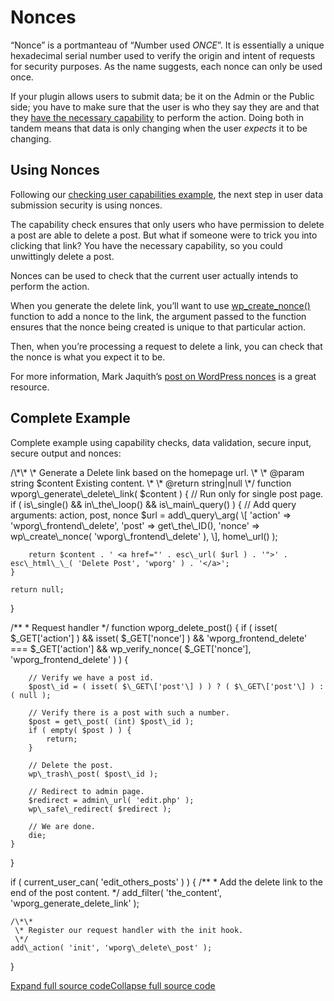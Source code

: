 # Nonces

“Nonce” is a portmanteau of “*N*umber used *ONCE*”. It is essentially a unique hexadecimal serial number used to verify the origin and intent of requests for security purposes. As the name suggests, each nonce can only be used once.

If your plugin allows users to submit data; be it on the Admin or the Public side; you have to make sure that the user is who they say they are and that they [have the necessary capability](https://developer.wordpress.org/plugins/security/checking-user-capabilities/) to perform the action. Doing both in tandem means that data is only changing when the user *expects* it to be changing.

## Using Nonces

Following our [checking user capabilities example](https://developer.wordpress.org/plugins/security/checking-user-capabilities/#restricted-to-a-specific-capability), the next step in user data submission security is using nonces.

The capability check ensures that only users who have permission to delete a post are able to delete a post. But what if someone were to trick you into clicking that link? You have the necessary capability, so you could unwittingly delete a post.

Nonces can be used to check that the current user actually intends to perform the action.

When you generate the delete link, you’ll want to use [wp\_create\_nonce()](https://developer.wordpress.org/reference/functions/wp_create_nonce/) function to add a nonce to the link, the argument passed to the function ensures that the nonce being created is unique to that particular action.

Then, when you’re processing a request to delete a link, you can check that the nonce is what you expect it to be.

For more information, Mark Jaquith’s [post on WordPress nonces](http://markjaquith.wordpress.com/2006/06/02/wordpress-203-nonces/) is a great resource.

## Complete Example

Complete example using capability checks, data validation, secure input, secure output and nonces:

</p>
/\*\*
 \* Generate a Delete link based on the homepage url.
 \*
 \* @param string $content   Existing content.
 \*
 \* @return string|null
 \*/
function wporg\_generate\_delete\_link( $content ) {
	// Run only for single post page.
	if ( is\_single() && in\_the\_loop() && is\_main\_query() ) {
		// Add query arguments: action, post, nonce
		$url = add\_query\_arg(
			\[
				'action' => 'wporg\_frontend\_delete',
				'post'   => get\_the\_ID(),
				'nonce'  => wp\_create\_nonce( 'wporg\_frontend\_delete' ),
			\], home\_url()
		);

		return $content . ' <a href="' . esc\_url( $url ) . '">' . esc\_html\_\_( 'Delete Post', 'wporg' ) . '</a>';
	}

	return null;
}


/\*\*
 \* Request handler
 \*/
function wporg\_delete\_post() {
	if ( isset( $\_GET\['action'\] )
         && isset( $\_GET\['nonce'\] )
         && 'wporg\_frontend\_delete' === $\_GET\['action'\]
         && wp\_verify\_nonce( $\_GET\['nonce'\], 'wporg\_frontend\_delete' ) ) {

		// Verify we have a post id.
		$post\_id = ( isset( $\_GET\['post'\] ) ) ? ( $\_GET\['post'\] ) : ( null );

		// Verify there is a post with such a number.
		$post = get\_post( (int) $post\_id );
		if ( empty( $post ) ) {
			return;
		}

		// Delete the post.
		wp\_trash\_post( $post\_id );

		// Redirect to admin page.
		$redirect = admin\_url( 'edit.php' );
		wp\_safe\_redirect( $redirect );

		// We are done.
		die;
	}
}


if ( current\_user\_can( 'edit\_others\_posts' ) ) {
	/\*\*
	 \* Add the delete link to the end of the post content.
	 \*/
	add\_filter( 'the\_content', 'wporg\_generate\_delete\_link' );

	/\*\*
	 \* Register our request handler with the init hook.
	 \*/
	add\_action( 'init', 'wporg\_delete\_post' );
}
<p>

[Expand full source code](#)[Collapse full source code](#)